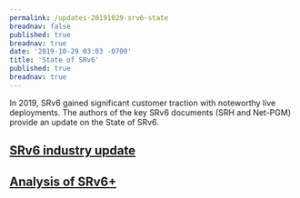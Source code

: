 ```yaml
---
permalink: /updates-20191029-srv6-state
breadnav: false
published: true
breadnav: true
date: '2019-10-29 03:03 -0700'
title: 'State of SRv6'
published: true
breadnav: true
---
```


In 2019, SRv6 gained significant customer traction with noteworthy live deployments. The authors of the key SRv6 documents (SRH and Net-PGM) provide an update on the State of SRv6.

## [SRv6 industry update](</images/20191029-01-State-of-SRv6-October-2019.pdf>)

## [Analysis of SRv6+](</images/20191029-02-Update-on-SRv6-standardization-activities.pdf>)
